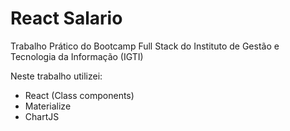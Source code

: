 # React Salario

Trabalho Prático do Bootcamp Full Stack do Instituto de Gestão e Tecnologia da Informação (IGTI)

Neste trabalho utilizei:

-   React (Class components)
-   Materialize
-   ChartJS
